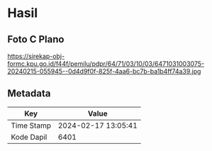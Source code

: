 # Hasil

## Foto C Plano

https://sirekap-obj-formc.kpu.go.id/f44f/pemilu/pdpr/64/71/03/10/03/6471031003075-20240215-055945--0d4d9f0f-825f-4aa6-bc7b-ba1b4ff74a39.jpg


## Metadata

| Key        | Value               |
| ---------- | ------------------- |
| Time Stamp | 2024-02-17 13:05:41 |
| Kode Dapil | 6401                |



